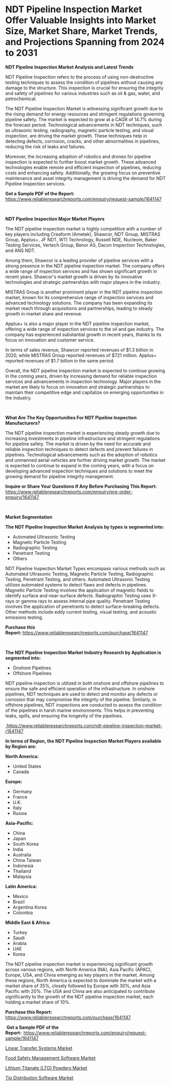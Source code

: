 <p><h1>NDT Pipeline Inspection Market Offer Valuable Insights into Market Size, Market Share, Market Trends, and Projections Spanning from 2024 to 2031</h1></p><p><strong>NDT Pipeline Inspection Market Analysis and Latest Trends</strong></p>
<p><p>NDT Pipeline Inspection refers to the process of using non-destructive testing techniques to assess the condition of pipelines without causing any damage to the structure. This inspection is crucial for ensuring the integrity and safety of pipelines for various industries such as oil & gas, water, and petrochemical.</p><p>The NDT Pipeline Inspection Market is witnessing significant growth due to the rising demand for energy resources and stringent regulations governing pipeline safety. The market is expected to grow at a CAGR of 14.7% during the forecast period. Technological advancements in NDT techniques, such as ultrasonic testing, radiography, magnetic particle testing, and visual inspection, are driving the market growth. These techniques help in detecting defects, corrosion, cracks, and other abnormalities in pipelines, reducing the risk of leaks and failures.</p><p>Moreover, the increasing adoption of robotics and drones for pipeline inspection is expected to further boost market growth. These advanced technologies enable remote and efficient inspection of pipelines, reducing costs and enhancing safety. Additionally, the growing focus on preventive maintenance and asset integrity management is driving the demand for NDT Pipeline Inspection services.</p></p>
<p><strong>Get a Sample PDF of the Report:&nbsp;</strong> <a href="https://www.reliableresearchreports.com/enquiry/request-sample/1641147">https://www.reliableresearchreports.com/enquiry/request-sample/1641147</a></p>
<p>&nbsp;</p>
<p><strong>NDT Pipeline Inspection Major Market Players</strong></p>
<p><p>The NDT pipeline inspection market is highly competitive with a number of key players including Creaform (Ametek), Shawcor, NDT Group, MISTRAS Group, Applus+, JF NDT, WTI Technology, Russell NDE, Nucleom, Baker Testing Services, Vertech Group, Benor AS, Dacon Inspection Technologies, and ANS NDT.</p><p>Among them, Shawcor is a leading provider of pipeline services with a strong presence in the NDT pipeline inspection market. The company offers a wide range of inspection services and has shown significant growth in recent years. Shawcor's market growth is driven by its innovative technologies and strategic partnerships with major players in the industry.</p><p>MISTRAS Group is another prominent player in the NDT pipeline inspection market, known for its comprehensive range of inspection services and advanced technology solutions. The company has been expanding its market reach through acquisitions and partnerships, leading to steady growth in market share and revenue.</p><p>Applus+ is also a major player in the NDT pipeline inspection market, offering a wide range of inspection services to the oil and gas industry. The company has experienced substantial growth in recent years, thanks to its focus on innovation and customer service.</p><p>In terms of sales revenue, Shawcor reported revenues of $1.3 billion in 2020, while MISTRAS Group reported revenues of $721 million. Applus+ reported revenues of $1.7 billion in the same period.</p><p>Overall, the NDT pipeline inspection market is expected to continue growing in the coming years, driven by increasing demand for reliable inspection services and advancements in inspection technology. Major players in the market are likely to focus on innovation and strategic partnerships to maintain their competitive edge and capitalize on emerging opportunities in the industry.</p></p>
<p>&nbsp;</p>
<p><strong>What Are The Key Opportunities For NDT Pipeline Inspection Manufacturers?</strong></p>
<p><p>The NDT pipeline inspection market is experiencing steady growth due to increasing investments in pipeline infrastructure and stringent regulations for pipeline safety. The market is driven by the need for accurate and reliable inspection techniques to detect defects and prevent failures in pipelines. Technological advancements such as the adoption of robotics and unmanned aerial vehicles are further driving market growth. The market is expected to continue to expand in the coming years, with a focus on developing advanced inspection techniques and solutions to meet the growing demand for pipeline integrity management.</p></p>
<p><strong>Inquire or Share Your Questions If Any Before Purchasing This Report:</strong> <a href="https://www.reliableresearchreports.com/enquiry/pre-order-enquiry/1641147">https://www.reliableresearchreports.com/enquiry/pre-order-enquiry/1641147</a></p>
<p>&nbsp;</p>
<p><strong>Market Segmentation</strong></p>
<p><strong>The NDT Pipeline Inspection Market Analysis by types is segmented into:</strong></p>
<p><ul><li>Automated Ultrasonic Testing</li><li>Magnetic Particle Testing</li><li>Radiographic Testing</li><li>Penetrant Testing</li><li>Others</li></ul></p>
<p><p>NDT Pipeline Inspection Market Types encompass various methods such as Automated Ultrasonic Testing, Magnetic Particle Testing, Radiographic Testing, Penetrant Testing, and others. Automated Ultrasonic Testing utilizes automated systems to detect flaws and defects in pipelines. Magnetic Particle Testing involves the application of magnetic fields to identify surface and near-surface defects. Radiographic Testing uses X-rays or gamma rays to assess internal pipe quality. Penetrant Testing involves the application of penetrants to detect surface-breaking defects. Other methods include eddy current testing, visual testing, and acoustic emissions testing.</p></p>
<p><strong>Purchase this Report:&nbsp;</strong><a href="https://www.reliableresearchreports.com/purchase/1641147">https://www.reliableresearchreports.com/purchase/1641147</a></p>
<p>&nbsp;</p>
<p><strong>The NDT Pipeline Inspection Market Industry Research by Application is segmented into:</strong></p>
<p><ul><li>Onshore Pipelines</li><li>Offshore Pipelines</li></ul></p>
<p><p>NDT pipeline inspection is utilized in both onshore and offshore pipelines to ensure the safe and efficient operation of the infrastructure. In onshore pipelines, NDT techniques are used to detect and monitor any defects or corrosion that may compromise the integrity of the pipeline. Similarly, in offshore pipelines, NDT inspections are conducted to assess the condition of the pipelines in harsh marine environments. This helps in preventing leaks, spills, and ensuring the longevity of the pipelines.</p></p>
<p><a href="https://www.reliableresearchreports.com/ndt-pipeline-inspection-market-r1641147">&nbsp;https://www.reliableresearchreports.com/ndt-pipeline-inspection-market-r1641147</a></p>
<p><strong>In terms of Region, the NDT Pipeline Inspection Market Players available by Region are:</strong></p>
<p>
    <p> <strong> North America: </strong>
        <ul>
            <li>United States</li>
            <li>Canada</li>
        </ul>
        </p> 
    <p> <strong> Europe: </strong>
        <ul>
            <li>Germany</li>
            <li>France</li>
            <li>U.K.</li>
            <li>Italy</li>
            <li>Russia</li>
        </ul>
        </p> 
    <p> <strong> Asia-Pacific: </strong>
        <ul>
            <li>China</li>
            <li>Japan</li>
            <li>South Korea</li>
            <li>India</li>
            <li>Australia</li>
            <li>China Taiwan</li>
            <li>Indonesia</li>
            <li>Thailand</li>
            <li>Malaysia</li>
        </ul>
        </p> 
    <p> <strong> Latin America: </strong>
        <ul>
            <li>Mexico</li>
            <li>Brazil</li>
            <li>Argentina Korea</li>
            <li>Colombia</li>
        </ul>
        </p> 
    <p> <strong> Middle East & Africa: </strong>
        <ul>
            <li>Turkey</li>
            <li>Saudi</li>
            <li>Arabia</li>
            <li>UAE</li>
            <li>Korea</li>
        </ul>
    </p>
    </p>
<p><p>The NDT pipeline inspection market is experiencing significant growth across various regions, with North America (NA), Asia Pacific (APAC), Europe, USA, and China emerging as key players in the market. Among these regions, North America is expected to dominate the market with a market share of 35%, closely followed by Europe with 30%, and Asia Pacific with 20%. The USA and China are also anticipated to contribute significantly to the growth of the NDT pipeline inspection market, each holding a market share of 10%.</p></p>
<p><strong>Purchase this Report: </strong><a href="https://www.reliableresearchreports.com/purchase/1641147">https://www.reliableresearchreports.com/purchase/1641147</a></p>
<p>&nbsp;<strong>Get a Sample PDF of the Report:&nbsp;&nbsp;</strong><a href="https://www.reliableresearchreports.com/enquiry/request-sample/1641147">https://www.reliableresearchreports.com/enquiry/request-sample/1641147</a></p>
<p><strong></strong></p>
<p><p><a href="https://issuu.com/reportprime-2/docs/linear-transfer-systems-market-size-2030.pptx">Linear Transfer Systems Market</a></p><p><a href="https://github.com/edaunhshhs/Market-Research-Report-List-1/blob/main/food-safety-management-software-market.md">Food Safety Management Software Market</a></p><p><a href="https://medium.com/@lisastevens48/lithium-titanate-lto-powders-market-size-market-segmentation-market-trends-and-growth-analysis-0ed3054b59d5">Lithium Titanate (LTO) Powders Market</a></p><p><a href="https://github.com/carolinehamilton5656/Market-Research-Report-List-1/blob/main/tip-distribution-software-market.md">Tip Distribution Software Market</a></p></p>